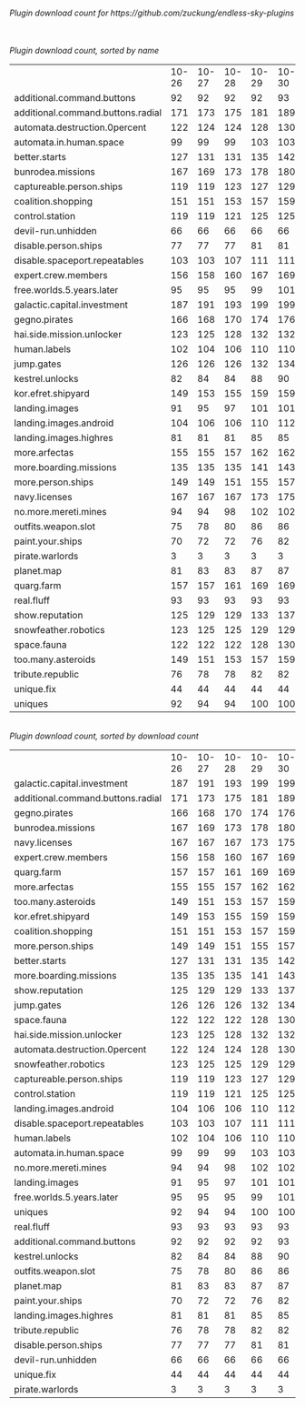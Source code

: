 <h6>Plugin download count for https://github.com/zuckung/endless-sky-plugins<br>
<br>
<h6>Plugin download count, sorted by name<br>
<table>
	<tr>
		<td></td>
		<td>10-26</td>
		<td>10-27</td>
		<td>10-28</td>
		<td>10-29</td>
		<td>10-30</td>
		<td>10-31</td>
		<td>11-01</td>
		<td>today +</td>
	</tr>
	<tr>
		<td>additional.command.buttons</td>
		<td>92</td>
		<td>92</td>
		<td>92</td>
		<td>92</td>
		<td>93</td>
		<td>93</td>
		<td>93</td>
		<td></td>
	</tr>
	<tr>
		<td>additional.command.buttons.radial</td>
		<td>171</td>
		<td>173</td>
		<td>175</td>
		<td>181</td>
		<td>189</td>
		<td>197</td>
		<td>199</td>
		<td>+ 2</td>
	</tr>
	<tr>
		<td>automata.destruction.0percent</td>
		<td>122</td>
		<td>124</td>
		<td>124</td>
		<td>128</td>
		<td>130</td>
		<td>130</td>
		<td>132</td>
		<td>+ 2</td>
	</tr>
	<tr>
		<td>automata.in.human.space</td>
		<td>99</td>
		<td>99</td>
		<td>99</td>
		<td>103</td>
		<td>103</td>
		<td>103</td>
		<td>103</td>
		<td></td>
	</tr>
	<tr>
		<td>better.starts</td>
		<td>127</td>
		<td>131</td>
		<td>131</td>
		<td>135</td>
		<td>142</td>
		<td>145</td>
		<td>145</td>
		<td></td>
	</tr>
	<tr>
		<td>bunrodea.missions</td>
		<td>167</td>
		<td>169</td>
		<td>173</td>
		<td>178</td>
		<td>180</td>
		<td>182</td>
		<td>182</td>
		<td></td>
	</tr>
	<tr>
		<td>captureable.person.ships</td>
		<td>119</td>
		<td>119</td>
		<td>123</td>
		<td>127</td>
		<td>129</td>
		<td>129</td>
		<td>129</td>
		<td></td>
	</tr>
	<tr>
		<td>coalition.shopping</td>
		<td>151</td>
		<td>151</td>
		<td>153</td>
		<td>157</td>
		<td>159</td>
		<td>161</td>
		<td>161</td>
		<td></td>
	</tr>
	<tr>
		<td>control.station</td>
		<td>119</td>
		<td>119</td>
		<td>121</td>
		<td>125</td>
		<td>125</td>
		<td>127</td>
		<td>127</td>
		<td></td>
	</tr>
	<tr>
		<td>devil-run.unhidden</td>
		<td>66</td>
		<td>66</td>
		<td>66</td>
		<td>66</td>
		<td>66</td>
		<td>66</td>
		<td>66</td>
		<td></td>
	</tr>
	<tr>
		<td>disable.person.ships</td>
		<td>77</td>
		<td>77</td>
		<td>77</td>
		<td>81</td>
		<td>81</td>
		<td>81</td>
		<td>81</td>
		<td></td>
	</tr>
	<tr>
		<td>disable.spaceport.repeatables</td>
		<td>103</td>
		<td>103</td>
		<td>107</td>
		<td>111</td>
		<td>111</td>
		<td>111</td>
		<td>111</td>
		<td></td>
	</tr>
	<tr>
		<td>expert.crew.members</td>
		<td>156</td>
		<td>158</td>
		<td>160</td>
		<td>167</td>
		<td>169</td>
		<td>169</td>
		<td>171</td>
		<td>+ 2</td>
	</tr>
	<tr>
		<td>free.worlds.5.years.later</td>
		<td>95</td>
		<td>95</td>
		<td>95</td>
		<td>99</td>
		<td>101</td>
		<td>101</td>
		<td>101</td>
		<td></td>
	</tr>
	<tr>
		<td>galactic.capital.investment</td>
		<td>187</td>
		<td>191</td>
		<td>193</td>
		<td>199</td>
		<td>199</td>
		<td>202</td>
		<td>202</td>
		<td></td>
	</tr>
	<tr>
		<td>gegno.pirates</td>
		<td>166</td>
		<td>168</td>
		<td>170</td>
		<td>174</td>
		<td>176</td>
		<td>182</td>
		<td>184</td>
		<td>+ 2</td>
	</tr>
	<tr>
		<td>hai.side.mission.unlocker</td>
		<td>123</td>
		<td>125</td>
		<td>128</td>
		<td>132</td>
		<td>132</td>
		<td>132</td>
		<td>132</td>
		<td></td>
	</tr>
	<tr>
		<td>human.labels</td>
		<td>102</td>
		<td>104</td>
		<td>106</td>
		<td>110</td>
		<td>110</td>
		<td>110</td>
		<td>110</td>
		<td></td>
	</tr>
	<tr>
		<td>jump.gates</td>
		<td>126</td>
		<td>126</td>
		<td>126</td>
		<td>132</td>
		<td>134</td>
		<td>136</td>
		<td>136</td>
		<td></td>
	</tr>
	<tr>
		<td>kestrel.unlocks</td>
		<td>82</td>
		<td>84</td>
		<td>84</td>
		<td>88</td>
		<td>90</td>
		<td>90</td>
		<td>90</td>
		<td></td>
	</tr>
	<tr>
		<td>kor.efret.shipyard</td>
		<td>149</td>
		<td>153</td>
		<td>155</td>
		<td>159</td>
		<td>159</td>
		<td>161</td>
		<td>161</td>
		<td></td>
	</tr>
	<tr>
		<td>landing.images</td>
		<td>91</td>
		<td>95</td>
		<td>97</td>
		<td>101</td>
		<td>101</td>
		<td>101</td>
		<td>101</td>
		<td></td>
	</tr>
	<tr>
		<td>landing.images.android</td>
		<td>104</td>
		<td>106</td>
		<td>106</td>
		<td>110</td>
		<td>112</td>
		<td>112</td>
		<td>112</td>
		<td></td>
	</tr>
	<tr>
		<td>landing.images.highres</td>
		<td>81</td>
		<td>81</td>
		<td>81</td>
		<td>85</td>
		<td>85</td>
		<td>85</td>
		<td>85</td>
		<td></td>
	</tr>
	<tr>
		<td>more.arfectas</td>
		<td>155</td>
		<td>155</td>
		<td>157</td>
		<td>162</td>
		<td>162</td>
		<td>162</td>
		<td>162</td>
		<td></td>
	</tr>
	<tr>
		<td>more.boarding.missions</td>
		<td>135</td>
		<td>135</td>
		<td>135</td>
		<td>141</td>
		<td>143</td>
		<td>143</td>
		<td>143</td>
		<td></td>
	</tr>
	<tr>
		<td>more.person.ships</td>
		<td>149</td>
		<td>149</td>
		<td>151</td>
		<td>155</td>
		<td>157</td>
		<td>157</td>
		<td>157</td>
		<td></td>
	</tr>
	<tr>
		<td>navy.licenses</td>
		<td>167</td>
		<td>167</td>
		<td>167</td>
		<td>173</td>
		<td>175</td>
		<td>175</td>
		<td>175</td>
		<td></td>
	</tr>
	<tr>
		<td>no.more.mereti.mines</td>
		<td>94</td>
		<td>94</td>
		<td>98</td>
		<td>102</td>
		<td>102</td>
		<td>102</td>
		<td>102</td>
		<td></td>
	</tr>
	<tr>
		<td>outfits.weapon.slot</td>
		<td>75</td>
		<td>78</td>
		<td>80</td>
		<td>86</td>
		<td>86</td>
		<td>88</td>
		<td>88</td>
		<td></td>
	</tr>
	<tr>
		<td>paint.your.ships</td>
		<td>70</td>
		<td>72</td>
		<td>72</td>
		<td>76</td>
		<td>82</td>
		<td>86</td>
		<td>86</td>
		<td></td>
	</tr>
	<tr>
		<td>pirate.warlords</td>
		<td>3</td>
		<td>3</td>
		<td>3</td>
		<td>3</td>
		<td>3</td>
		<td>3</td>
		<td>3</td>
		<td></td>
	</tr>
	<tr>
		<td>planet.map</td>
		<td>81</td>
		<td>83</td>
		<td>83</td>
		<td>87</td>
		<td>87</td>
		<td>87</td>
		<td>87</td>
		<td></td>
	</tr>
	<tr>
		<td>quarg.farm</td>
		<td>157</td>
		<td>157</td>
		<td>161</td>
		<td>169</td>
		<td>169</td>
		<td>169</td>
		<td>169</td>
		<td></td>
	</tr>
	<tr>
		<td>real.fluff</td>
		<td>93</td>
		<td>93</td>
		<td>93</td>
		<td>93</td>
		<td>93</td>
		<td>93</td>
		<td>93</td>
		<td></td>
	</tr>
	<tr>
		<td>show.reputation</td>
		<td>125</td>
		<td>129</td>
		<td>129</td>
		<td>133</td>
		<td>137</td>
		<td>139</td>
		<td>139</td>
		<td></td>
	</tr>
	<tr>
		<td>snowfeather.robotics</td>
		<td>123</td>
		<td>125</td>
		<td>125</td>
		<td>129</td>
		<td>129</td>
		<td>129</td>
		<td>129</td>
		<td></td>
	</tr>
	<tr>
		<td>space.fauna</td>
		<td>122</td>
		<td>122</td>
		<td>122</td>
		<td>128</td>
		<td>130</td>
		<td>132</td>
		<td>132</td>
		<td></td>
	</tr>
	<tr>
		<td>too.many.asteroids</td>
		<td>149</td>
		<td>151</td>
		<td>153</td>
		<td>157</td>
		<td>159</td>
		<td>161</td>
		<td>161</td>
		<td></td>
	</tr>
	<tr>
		<td>tribute.republic</td>
		<td>76</td>
		<td>78</td>
		<td>78</td>
		<td>82</td>
		<td>82</td>
		<td>82</td>
		<td>82</td>
		<td></td>
	</tr>
	<tr>
		<td>unique.fix</td>
		<td>44</td>
		<td>44</td>
		<td>44</td>
		<td>44</td>
		<td>44</td>
		<td>44</td>
		<td>44</td>
		<td></td>
	</tr>
	<tr>
		<td>uniques</td>
		<td>92</td>
		<td>94</td>
		<td>94</td>
		<td>100</td>
		<td>100</td>
		<td>100</td>
		<td>100</td>
		<td></td>
	</tr>
</table>
</h6>
<h6>Plugin download count, sorted by download count<br>
<table>
	<tr>
		<td></td>
		<td>10-26</td>
		<td>10-27</td>
		<td>10-28</td>
		<td>10-29</td>
		<td>10-30</td>
		<td>10-31</td>
		<td>11-01</td>
		<td>today +</td>
	</tr>
	<tr>
		<td>galactic.capital.investment</td>
		<td>187</td>
		<td>191</td>
		<td>193</td>
		<td>199</td>
		<td>199</td>
		<td>202</td>
		<td>202</td>
		<td></td>
	</tr>
	<tr>
		<td>additional.command.buttons.radial</td>
		<td>171</td>
		<td>173</td>
		<td>175</td>
		<td>181</td>
		<td>189</td>
		<td>197</td>
		<td>199</td>
		<td>+ 2</td>
	</tr>
	<tr>
		<td>gegno.pirates</td>
		<td>166</td>
		<td>168</td>
		<td>170</td>
		<td>174</td>
		<td>176</td>
		<td>182</td>
		<td>184</td>
		<td>+ 2</td>
	</tr>
	<tr>
		<td>bunrodea.missions</td>
		<td>167</td>
		<td>169</td>
		<td>173</td>
		<td>178</td>
		<td>180</td>
		<td>182</td>
		<td>182</td>
		<td></td>
	</tr>
	<tr>
		<td>navy.licenses</td>
		<td>167</td>
		<td>167</td>
		<td>167</td>
		<td>173</td>
		<td>175</td>
		<td>175</td>
		<td>175</td>
		<td></td>
	</tr>
	<tr>
		<td>expert.crew.members</td>
		<td>156</td>
		<td>158</td>
		<td>160</td>
		<td>167</td>
		<td>169</td>
		<td>169</td>
		<td>171</td>
		<td>+ 2</td>
	</tr>
	<tr>
		<td>quarg.farm</td>
		<td>157</td>
		<td>157</td>
		<td>161</td>
		<td>169</td>
		<td>169</td>
		<td>169</td>
		<td>169</td>
		<td></td>
	</tr>
	<tr>
		<td>more.arfectas</td>
		<td>155</td>
		<td>155</td>
		<td>157</td>
		<td>162</td>
		<td>162</td>
		<td>162</td>
		<td>162</td>
		<td></td>
	</tr>
	<tr>
		<td>too.many.asteroids</td>
		<td>149</td>
		<td>151</td>
		<td>153</td>
		<td>157</td>
		<td>159</td>
		<td>161</td>
		<td>161</td>
		<td></td>
	</tr>
	<tr>
		<td>kor.efret.shipyard</td>
		<td>149</td>
		<td>153</td>
		<td>155</td>
		<td>159</td>
		<td>159</td>
		<td>161</td>
		<td>161</td>
		<td></td>
	</tr>
	<tr>
		<td>coalition.shopping</td>
		<td>151</td>
		<td>151</td>
		<td>153</td>
		<td>157</td>
		<td>159</td>
		<td>161</td>
		<td>161</td>
		<td></td>
	</tr>
	<tr>
		<td>more.person.ships</td>
		<td>149</td>
		<td>149</td>
		<td>151</td>
		<td>155</td>
		<td>157</td>
		<td>157</td>
		<td>157</td>
		<td></td>
	</tr>
	<tr>
		<td>better.starts</td>
		<td>127</td>
		<td>131</td>
		<td>131</td>
		<td>135</td>
		<td>142</td>
		<td>145</td>
		<td>145</td>
		<td></td>
	</tr>
	<tr>
		<td>more.boarding.missions</td>
		<td>135</td>
		<td>135</td>
		<td>135</td>
		<td>141</td>
		<td>143</td>
		<td>143</td>
		<td>143</td>
		<td></td>
	</tr>
	<tr>
		<td>show.reputation</td>
		<td>125</td>
		<td>129</td>
		<td>129</td>
		<td>133</td>
		<td>137</td>
		<td>139</td>
		<td>139</td>
		<td></td>
	</tr>
	<tr>
		<td>jump.gates</td>
		<td>126</td>
		<td>126</td>
		<td>126</td>
		<td>132</td>
		<td>134</td>
		<td>136</td>
		<td>136</td>
		<td></td>
	</tr>
	<tr>
		<td>space.fauna</td>
		<td>122</td>
		<td>122</td>
		<td>122</td>
		<td>128</td>
		<td>130</td>
		<td>132</td>
		<td>132</td>
		<td></td>
	</tr>
	<tr>
		<td>hai.side.mission.unlocker</td>
		<td>123</td>
		<td>125</td>
		<td>128</td>
		<td>132</td>
		<td>132</td>
		<td>132</td>
		<td>132</td>
		<td></td>
	</tr>
	<tr>
		<td>automata.destruction.0percent</td>
		<td>122</td>
		<td>124</td>
		<td>124</td>
		<td>128</td>
		<td>130</td>
		<td>130</td>
		<td>132</td>
		<td>+ 2</td>
	</tr>
	<tr>
		<td>snowfeather.robotics</td>
		<td>123</td>
		<td>125</td>
		<td>125</td>
		<td>129</td>
		<td>129</td>
		<td>129</td>
		<td>129</td>
		<td></td>
	</tr>
	<tr>
		<td>captureable.person.ships</td>
		<td>119</td>
		<td>119</td>
		<td>123</td>
		<td>127</td>
		<td>129</td>
		<td>129</td>
		<td>129</td>
		<td></td>
	</tr>
	<tr>
		<td>control.station</td>
		<td>119</td>
		<td>119</td>
		<td>121</td>
		<td>125</td>
		<td>125</td>
		<td>127</td>
		<td>127</td>
		<td></td>
	</tr>
	<tr>
		<td>landing.images.android</td>
		<td>104</td>
		<td>106</td>
		<td>106</td>
		<td>110</td>
		<td>112</td>
		<td>112</td>
		<td>112</td>
		<td></td>
	</tr>
	<tr>
		<td>disable.spaceport.repeatables</td>
		<td>103</td>
		<td>103</td>
		<td>107</td>
		<td>111</td>
		<td>111</td>
		<td>111</td>
		<td>111</td>
		<td></td>
	</tr>
	<tr>
		<td>human.labels</td>
		<td>102</td>
		<td>104</td>
		<td>106</td>
		<td>110</td>
		<td>110</td>
		<td>110</td>
		<td>110</td>
		<td></td>
	</tr>
	<tr>
		<td>automata.in.human.space</td>
		<td>99</td>
		<td>99</td>
		<td>99</td>
		<td>103</td>
		<td>103</td>
		<td>103</td>
		<td>103</td>
		<td></td>
	</tr>
	<tr>
		<td>no.more.mereti.mines</td>
		<td>94</td>
		<td>94</td>
		<td>98</td>
		<td>102</td>
		<td>102</td>
		<td>102</td>
		<td>102</td>
		<td></td>
	</tr>
	<tr>
		<td>landing.images</td>
		<td>91</td>
		<td>95</td>
		<td>97</td>
		<td>101</td>
		<td>101</td>
		<td>101</td>
		<td>101</td>
		<td></td>
	</tr>
	<tr>
		<td>free.worlds.5.years.later</td>
		<td>95</td>
		<td>95</td>
		<td>95</td>
		<td>99</td>
		<td>101</td>
		<td>101</td>
		<td>101</td>
		<td></td>
	</tr>
	<tr>
		<td>uniques</td>
		<td>92</td>
		<td>94</td>
		<td>94</td>
		<td>100</td>
		<td>100</td>
		<td>100</td>
		<td>100</td>
		<td></td>
	</tr>
	<tr>
		<td>real.fluff</td>
		<td>93</td>
		<td>93</td>
		<td>93</td>
		<td>93</td>
		<td>93</td>
		<td>93</td>
		<td>93</td>
		<td></td>
	</tr>
	<tr>
		<td>additional.command.buttons</td>
		<td>92</td>
		<td>92</td>
		<td>92</td>
		<td>92</td>
		<td>93</td>
		<td>93</td>
		<td>93</td>
		<td></td>
	</tr>
	<tr>
		<td>kestrel.unlocks</td>
		<td>82</td>
		<td>84</td>
		<td>84</td>
		<td>88</td>
		<td>90</td>
		<td>90</td>
		<td>90</td>
		<td></td>
	</tr>
	<tr>
		<td>outfits.weapon.slot</td>
		<td>75</td>
		<td>78</td>
		<td>80</td>
		<td>86</td>
		<td>86</td>
		<td>88</td>
		<td>88</td>
		<td></td>
	</tr>
	<tr>
		<td>planet.map</td>
		<td>81</td>
		<td>83</td>
		<td>83</td>
		<td>87</td>
		<td>87</td>
		<td>87</td>
		<td>87</td>
		<td></td>
	</tr>
	<tr>
		<td>paint.your.ships</td>
		<td>70</td>
		<td>72</td>
		<td>72</td>
		<td>76</td>
		<td>82</td>
		<td>86</td>
		<td>86</td>
		<td></td>
	</tr>
	<tr>
		<td>landing.images.highres</td>
		<td>81</td>
		<td>81</td>
		<td>81</td>
		<td>85</td>
		<td>85</td>
		<td>85</td>
		<td>85</td>
		<td></td>
	</tr>
	<tr>
		<td>tribute.republic</td>
		<td>76</td>
		<td>78</td>
		<td>78</td>
		<td>82</td>
		<td>82</td>
		<td>82</td>
		<td>82</td>
		<td></td>
	</tr>
	<tr>
		<td>disable.person.ships</td>
		<td>77</td>
		<td>77</td>
		<td>77</td>
		<td>81</td>
		<td>81</td>
		<td>81</td>
		<td>81</td>
		<td></td>
	</tr>
	<tr>
		<td>devil-run.unhidden</td>
		<td>66</td>
		<td>66</td>
		<td>66</td>
		<td>66</td>
		<td>66</td>
		<td>66</td>
		<td>66</td>
		<td></td>
	</tr>
	<tr>
		<td>unique.fix</td>
		<td>44</td>
		<td>44</td>
		<td>44</td>
		<td>44</td>
		<td>44</td>
		<td>44</td>
		<td>44</td>
		<td></td>
	</tr>
	<tr>
		<td>pirate.warlords</td>
		<td>3</td>
		<td>3</td>
		<td>3</td>
		<td>3</td>
		<td>3</td>
		<td>3</td>
		<td>3</td>
		<td></td>
	</tr>
</table>
</h6>
